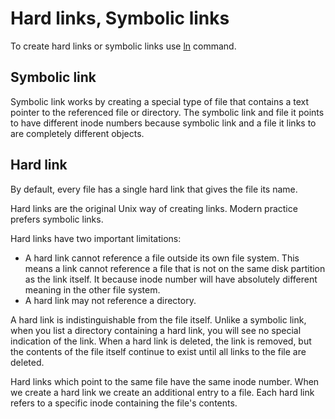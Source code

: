 # Hard links, Symbolic links

To create hard links or symbolic links use [ln](/linux/commands/ln.md) command.

## Symbolic link

Symbolic link works by creating a special type of file that contains a text pointer to
the referenced file or directory. The symbolic link and file it points to have different
inode numbers because symbolic link and a file it links to are completely different
objects.

## Hard link

By default, every file has a single hard link that gives the file its name.

Hard links are the original Unix way of creating links. Modern practice prefers symbolic
links.

Hard links have two important limitations:

- A hard link cannot reference a file outside its own file system. This means a link
cannot reference a file that is not on the same disk partition as the link itself. It
because inode number will have absolutely different meaning in the other file system.
- A hard link may not reference a directory.

A hard link is indistinguishable from the file itself. Unlike a symbolic link, when you
list a directory containing a hard link, you will see no special indication of the link.
When a hard link is deleted, the link is removed, but the contents of the file itself
continue to exist until all links to the file are deleted.

Hard links which point to the same file have the same inode number. When we create a
hard link we create an additional entry to a file. Each hard link refers to a specific
inode containing the file's contents.
